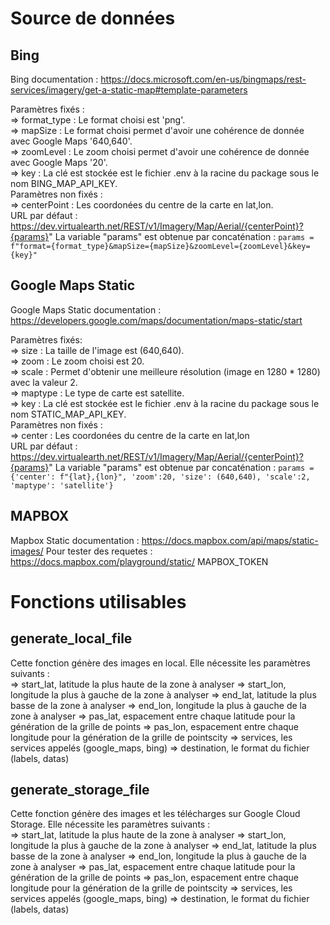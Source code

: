 # Source de données
	
## Bing

Bing documentation : https://docs.microsoft.com/en-us/bingmaps/rest-services/imagery/get-a-static-map#template-parameters

Paramètres fixés : \
	=> format_type : Le format choisi est 'png'. \
	=> mapSize : Le format choisi permet d'avoir une cohérence de donnée avec Google Maps '640,640'. \
	=> zoomLevel : Le zoom choisi permet d'avoir une cohérence de donnée avec Google Maps '20'. \
	=> key : La clé est stockée est le fichier .env à la racine du package sous le nom BING_MAP_API_KEY. \
Paramètres non fixés : \
	=> centerPoint : Les coordonées du centre de la carte en lat,lon. \
URL par défaut : https://dev.virtualearth.net/REST/v1/Imagery/Map/Aerial/{centerPoint}?{params}"
La variable "params" est obtenue par concaténation : 
	``` params = f"format={format_type}&mapSize={mapSize}&zoomLevel={zoomLevel}&key={key}" ```

## Google Maps Static

Google Maps Static documentation : https://developers.google.com/maps/documentation/maps-static/start

Paramètres fixés: \
	=> size : La taille de l'image est (640,640). \
	=> zoom : Le zoom choisi est 20. \
	=> scale : Permet d'obtenir une meilleure résolution (image en 1280 * 1280) avec la valeur 2. \
	=> maptype : Le type de carte est satellite. \
	=> key : La clé est stockée est le fichier .env à la racine du package sous le nom STATIC_MAP_API_KEY. \
Paramètres non fixés : \
	=> center : Les coordonées du centre de la carte en lat,lon \
URL par défaut : https://dev.virtualearth.net/REST/v1/Imagery/Map/Aerial/{centerPoint}?{params}"
La variable "params" est obtenue par concaténation : 
	``` params = {'center': f"{lat},{lon}",
				  'zoom':20,
				  'size': (640,640),
				  'scale':2,
				  'maptype': 'satellite'} 
	```

## MAPBOX

Mapbox Static documentation : https://docs.mapbox.com/api/maps/static-images/
Pour tester des requetes : https://docs.mapbox.com/playground/static/
MAPBOX_TOKEN

# Fonctions utilisables

## generate_local_file

Cette fonction génère des images en local. Elle nécessite les paramètres suivants : \
	=> start_lat, latitude la plus haute de la zone à analyser
	=> start_lon, longitude la plus à gauche de la zone à analyser
	=> end_lat, latitude la plus basse de la zone à analyser
	=> end_lon, longitude la plus à gauche de la zone à analyser
	=> pas_lat, espacement entre chaque latitude pour la génération de la grille de points
	=> pas_lon, espacement entre chaque longitude pour la génération de la grille de pointscity
	=> services, les services appelés (google_maps, bing)
	=> destination, le format du fichier (labels, datas)

## generate_storage_file

Cette fonction génère des images et les télécharges sur Google Cloud Storage. Elle nécessite les paramètres suivants : \
	=> start_lat, latitude la plus haute de la zone à analyser
	=> start_lon, longitude la plus à gauche de la zone à analyser
	=> end_lat, latitude la plus basse de la zone à analyser
	=> end_lon, longitude la plus à gauche de la zone à analyser
	=> pas_lat, espacement entre chaque latitude pour la génération de la grille de points
	=> pas_lon, espacement entre chaque longitude pour la génération de la grille de pointscity
	=> services, les services appelés (google_maps, bing)
	=> destination, le format du fichier (labels, datas)
